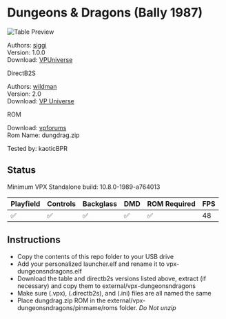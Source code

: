# Dungeons & Dragons (Bally 1987)

![Table Preview](../../images/vpx-dungeonsndragons.png)

Authors: [siggi](https://vpuniverse.com/profile/8779-siggi/)  
Version: 1.0.0  
Download: [VPUniverse](https://vpuniverse.com/files/file/19244-dungeons-dragons-bally-1987-siggis-mod/)

DirectB2S

Authors: [wildman](https://vpuniverse.com/profile/5-wildman/)  
Version: 2.0  
Download: [VP Universe](https://vpuniverse.com/files/file/2620-dungeons-and-dragons-bally-1987/)

ROM

Download: [vpforums](https://www.vpforums.org/index.php?app=downloads&showfile=718)  
Rom Name: dungdrag.zip

Tested by: kaoticBPR

## Status 

Minimum VPX Standalone build: 10.8.0-1989-a764013

| Playfield | Controls | Backglass | DMD | ROM Required | FPS | 
|-----------|----------|-----------|-----|--------------|-----|
| :white_check_mark: | :white_check_mark: | :white_check_mark: | :white_check_mark: | :white_check_mark: | 48 |

## Instructions

- Copy the contents of this repo folder to your USB drive
- Add your personalized launcher.elf and rename it to vpx-dungeonsndragons.elf
- Download the table and directb2s versions listed above, extract (if necessary) and copy them to external/vpx-dungeonsndragons
- Make sure (.vpx), (.directb2s), and (.ini) files are all named the same
- Place dungdrag.zip ROM in the external/vpx-dungeonsndragons/pinmame/roms folder. *Do Not unzip*

